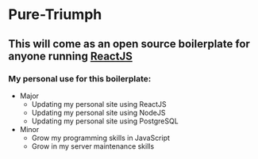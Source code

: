 # Pure-Triumph
## This will come as an open source boilerplate for anyone running [ReactJS](https://reactjs.org/)

### My personal use for this boilerplate: 

* Major
  * Updating my personal site using ReactJS
  * Updating my personal site using NodeJS
  * Updating my personal site using PostgreSQL
* Minor
  * Grow my programming skills in JavaScript
  * Grow in my server maintenance skills
  
  
